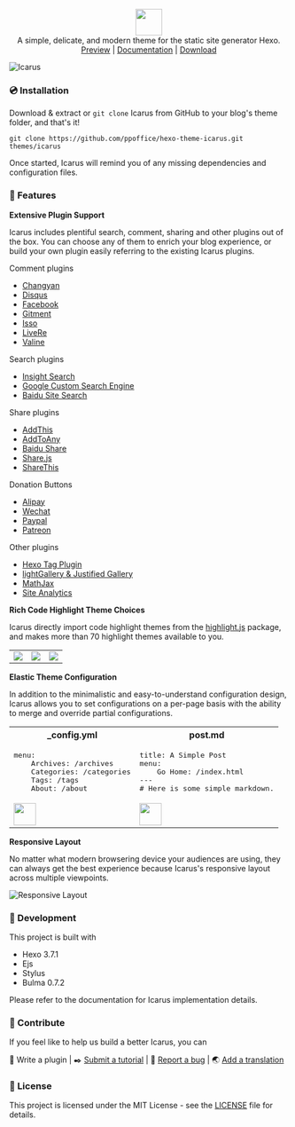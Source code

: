 <p align="center" class="has-mb-6">
<img class="not-gallery-item" height="48" src="https://blog.zhangruipeng.me/hexo-theme-icarus/images/logo.svg">
<br> A simple, delicate, and modern theme for the static site generator Hexo.
<br>
<a href="https://blog.zhangruipeng.me/hexo-theme-icarus/">Preview</a> |
<a href="https://blog.zhangruipeng.me/hexo-theme-icarus/categories/">Documentation</a> |
<a href="https://github.com/ppoffice/hexo-theme-icarus/archive/master.zip">Download</a>
<br>
</p>

![Icarus](https://blog.zhangruipeng.me/hexo-theme-icarus/gallery/preview.png?1 "Icarus Preview")

### :cd: Installation

Download & extract or `git clone` Icarus from GitHub to your blog's theme folder, and that's it!

```shell
git clone https://github.com/ppoffice/hexo-theme-icarus.git themes/icarus
```

Once started, Icarus will remind you of any missing dependencies and configuration files.

### :gift: Features

**Extensive Plugin Support**

Icarus includes plentiful search, comment, sharing and other plugins out of the box. You can choose any of them to enrich your
blog experience, or build your own plugin easily referring to the existing Icarus plugins.

Comment plugins

- [Changyan](https://blog.zhangruipeng.me/hexo-theme-icarus/Plugins/Comment/changyan-comment-plugin/)
- [Disqus](https://blog.zhangruipeng.me/hexo-theme-icarus/Plugins/Comment/disqus-comment-plugin/)
- [Facebook](https://blog.zhangruipeng.me/hexo-theme-icarus/Plugins/Comment/facebook-comment-plugin/)
- [Gitment](https://blog.zhangruipeng.me/hexo-theme-icarus/Plugins/Comment/gitment-comment-plugin/)
- [Isso](https://blog.zhangruipeng.me/hexo-theme-icarus/Plugins/Comment/isso-comment-plugin/)
- [LiveRe](https://blog.zhangruipeng.me/hexo-theme-icarus/Plugins/Comment/livere-comment-plugin/)
- [Valine](https://blog.zhangruipeng.me/hexo-theme-icarus/Plugins/Comment/valine-comment-plugin/)

Search plugins

- [Insight Search](https://blog.zhangruipeng.me/hexo-theme-icarus/Plugins/Search/insight-search-plugin/)
- [Google Custom Search Engine](https://blog.zhangruipeng.me/hexo-theme-icarus/Plugins/Search/google-cse-plugin/)
- [Baidu Site Search](https://blog.zhangruipeng.me/hexo-theme-icarus/Plugins/Search/baidu-search-plugin/)

Share plugins

- [AddThis](https://blog.zhangruipeng.me/hexo-theme-icarus/Plugins/Share/addthis-share-plugin/)
- [AddToAny](https://blog.zhangruipeng.me/hexo-theme-icarus/Plugins/Share/addtoany-share-plugin/)
- [Baidu Share](https://blog.zhangruipeng.me/hexo-theme-icarus/Plugins/Share/baidu-share-plugin/)
- [Share.js](https://blog.zhangruipeng.me/hexo-theme-icarus/Plugins/Share/share-js-share-plugin/)
- [ShareThis](https://blog.zhangruipeng.me/hexo-theme-icarus/Plugins/Share/sharethis-share-plugin/)

Donation Buttons

- [Alipay](https://blog.zhangruipeng.me/hexo-theme-icarus/Plugins/Donation/making-money-off-your-blog-with-donation-buttons/#Alipay)
- [Wechat](https://blog.zhangruipeng.me/hexo-theme-icarus/Plugins/Donation/making-money-off-your-blog-with-donation-buttons/#Wechat)
- [Paypal](https://blog.zhangruipeng.me/hexo-theme-icarus/Plugins/Donation/making-money-off-your-blog-with-donation-buttons/#Paypal)
- [Patreon](https://blog.zhangruipeng.me/hexo-theme-icarus/Plugins/Donation/making-money-off-your-blog-with-donation-buttons/#Patreon)

Other plugins

- [Hexo Tag Plugin](https://blog.zhangruipeng.me/hexo-theme-icarus/Configuration/Posts/hexo-built-in-tag-helpers/)
- [lightGallery & Justified Gallery](https://blog.zhangruipeng.me/hexo-theme-icarus/Plugins/General/gallery-plugin/)
- [MathJax](https://blog.zhangruipeng.me/hexo-theme-icarus/Plugins/General/mathjax-plugin/)
- [Site Analytics](https://blog.zhangruipeng.me/hexo-theme-icarus/Plugins/General/site-analytics-plugin/)

**Rich Code Highlight Theme Choices**

Icarus directly import code highlight themes from the [highlight.js](https://highlightjs.org/) package, and makes more than
70 highlight themes available to you.

<table>
    <tr>
        <td><img src="https://blog.zhangruipeng.me/hexo-theme-icarus/gallery/code-highlight/atom-one-light.png"></td>
        <td><img src="https://blog.zhangruipeng.me/hexo-theme-icarus/gallery/code-highlight/monokai.png"></td>
        <td><img src="https://blog.zhangruipeng.me/hexo-theme-icarus/gallery/code-highlight/androidstudio.png"></td>
    </tr>
</table>

**Elastic Theme Configuration**

In addition to the minimalistic and easy-to-understand configuration design, Icarus allows you to set configurations on a
per-page basis with the ability to merge and override partial configurations.

<div>
<table>
    <tr>
        <th>_config.yml</th>
        <th>post.md</th>
    </tr>
    <tr>
        <td>
            <pre>menu:
    Archives: /archives
    Categories: /categories
    Tags: /tags
    About: /about</pre>
        </td>
        <td>
            <pre>title: A Simple Post
menu:
    Go Home: /index.html
---
# Here is some simple markdown.</pre>
        </td>
    </tr>
    <tr>
        <td><img height="40" src="https://blog.zhangruipeng.me/hexo-theme-icarus/gallery/navbar/main-config.png"></td>
        <td><img height="40" src="https://blog.zhangruipeng.me/hexo-theme-icarus/gallery/navbar/post-config.png"></td>
    </tr>
</table>
</div>

**Responsive Layout**

No matter what modern browsering device your audiences are using, they can always get the best experience because Icarus's responsive
layout across multiple viewpoints.

![Responsive Layout](https://blog.zhangruipeng.me/hexo-theme-icarus/gallery/responsive.png)

### :hammer: Development

This project is built with

- Hexo 3.7.1
- Ejs
- Stylus
- Bulma 0.7.2

Please refer to the documentation for Icarus implementation details.

### :tada: Contribute

If you feel like to help us build a better Icarus, you can

:electric_plug: Write a plugin |
:black_nib: <a href="https://github.com/ppoffice/hexo-theme-icarus/new/site/source/_posts">Submit a tutorial</a> |
:triangular_flag_on_post: <a href="https://github.com/ppoffice/hexo-theme-icarus/issues/new">Report a bug</a> |
:earth_asia: <a href="https://github.com/ppoffice/hexo-theme-icarus/tree/master/languages">Add a translation</a>

### :memo: License

This project is licensed under the MIT License - see the [LICENSE](https://github.com/ppoffice/hexo-theme-icarus/blob/master/LICENSE) file for details.
